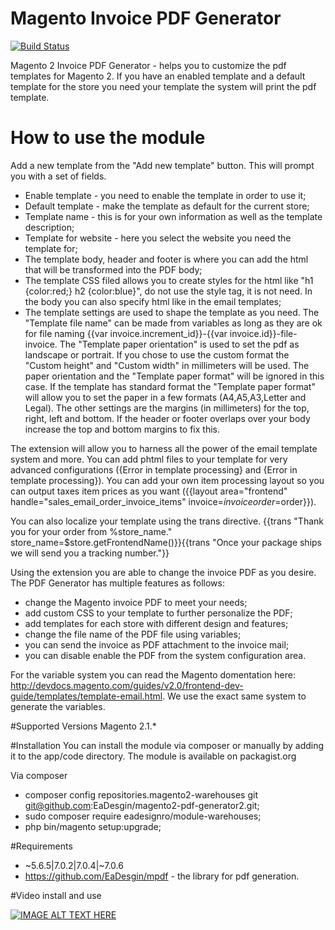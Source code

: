 # Magento Invoice PDF Generator

[![Build Status](https://travis-ci.org/EaDesgin/magento2-pdf-generator2.svg?branch=master)](https://travis-ci.org/EaDesgin/magento2-pdf-generator2)

Magento 2 Invoice PDF Generator -  helps you to customize the pdf templates for Magento 2. 
If you have an enabled template and a default template for the store you need your template the system will print the pdf template. 

# How to use the module 
Add a new template from the "Add new template" button. This will prompt you with a set of fields. 

* Enable template - you need to enable the template in order to use it;
* Default template - make the template as default for the current store;
* Template name - this is for your own information as well as the template description;
* Template for website - here you select the website you need the template for;
* The template body, header and footer is where you can add the html that will be transformed into the PDF body;
* The template CSS filed allows you to create styles for the html like "h1 {color:red;} h2 {color:blue}", do not use the style tag, it is not need. In the body you can also specify html like in the email templates;
* The template settings are used to shape the template as you need. The "Template file name" can be made from variables as long as they are ok for file naming {{var invoice.increment_id}}-{{var invoice.id}}-file-invoice. The "Template paper orientation" is used to set the pdf as landscape or portrait.  If you chose to use the custom format the "Custom height" and "Custom width" in millimeters will be used. The paper orientation and the "Template paper format" will be ignored in this case. If the template has standard format the "Template paper format" will allow you to set the paper in a few formats (A4,A5,A3,Letter and Legal). The other settings are the margins (in millimeters) for the top, right, left and bottom. If the header or footer overlaps over your body increase the top and bottom margins to fix this. 

The extension will allow you to harness all the power of the email template system and more. You can add phtml files to your template for very advanced configurations ({Error in template processing} and {Error in template processing}).  You can add your own item processing layout so you can output taxes item prices as you want ({{layout area="frontend" handle="sales_email_order_invoice_items" invoice=$invoice order=$order}}).

You can also localize your template using the trans directive. {{trans "Thank you for your order from %store_name." store_name=$store.getFrontendName()}}{{trans "Once your package ships we will send you a tracking number."}}

Using the extension you are able to change the invoice PDF as you desire. The PDF Generator has multiple features as follows:

* change the Magento invoice PDF to meet your needs;
* add custom CSS to your template to further personalize the PDF;
* add templates for each store with different design and features;
* change the file name of the PDF file using variables;
* you can send the invoice as PDF attachment to the invoice mail;
* you can disable enable the PDF from the system configuration area.

For the variable system you can read the Magento domentation here: http://devdocs.magento.com/guides/v2.0/frontend-dev-guide/templates/template-email.html. We use the exact same system to generate the variables.

#Supported Versions
Magento 2.1.*

#Installation
You can install the module via composer or manually by adding it to the app/code directory. The module is available on packagist.org

Via composer

* composer config repositories.magento2-warehouses git git@github.com:EaDesgin/magento2-pdf-generator2.git;
* sudo composer require eadesignro/module-warehouses;
* php bin/magento setup:upgrade;

#Requirements
* ~5.6.5|7.0.2|7.0.4|~7.0.6
* https://github.com/EaDesgin/mpdf - the library for pdf generation.

#Video install and use

[![IMAGE ALT TEXT HERE](https://img.youtube.com/vi/-O4qhzL9_SM/0.jpg)](https://www.youtube.com/watch?v=-O4qhzL9_SM)



